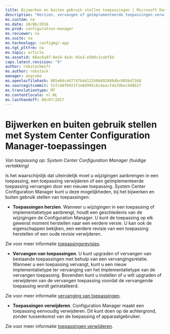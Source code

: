 ```yaml
---
title: Bijwerken en buiten gebruik stellen toepassingen | Microsoft Docs
description: "Herzien, vervangen of geïmplementeerde toepassingen verwijderen met behulp van System Center Configuration Manager."
ms.custom: na
ms.date: 10/06/2016
ms.prod: configuration-manager
ms.reviewer: na
ms.suite: na
ms.technology: configmgr-app
ms.tgt_pltfrm: na
ms.topic: article
ms.assetid: 68ac8a07-8e54-4a3c-91e3-e50dc1cabf5d
caps.latest.revision: "9"
author: robstackmsft
ms.author: robstack
manager: angrobe
ms.openlocfilehash: 805e04c447747b4d12350b692880dbc005bd7168
ms.sourcegitcommit: 51fc48fb023f1e8d995c6c4eacfda7dbec4d0b2f
ms.translationtype: MT
ms.contentlocale: nl-NL
ms.lasthandoff: 08/07/2017
---
```

# <a name="update-and-retire-applications-with-system-center-configuration-manager"></a>Bijwerken en buiten gebruik stellen met System Center Configuration Manager-toepassingen

*Van toepassing op: System Center Configuration Manager (huidige vertakking)*


Is het waarschijnlijk dat uiteindelijk moet u wijzigingen aanbrengen in een toepassing, een toepassing verwijderen of een geïmplementeerde toepassing vervangen door een nieuwe toepassing. System Center Configuration Manager kunt u deze mogelijkheden, bij het bijwerken en buiten gebruik stellen van toepassingen:  

-   **Toepassingen herzien**. Wanneer u wijzigingen in een toepassing of implementatietype aanbrengt, houdt een geschiedenis van de wijzigingen de Configuration Manager. U kunt de toepassing op elk gewenst moment herstellen naar een eerdere versie. U kan ook de eigenschappen bekijken, een eerdere revisie van een toepassing herstellen of een oude revisie verwijderen.  

  Zie voor meer informatie [toepassingsrevisies](revise-and-supersede-applications.md#application-revisions).  

-   **Vervangen van toepassingen**. U kunt upgraden of vervangen van bestaande toepassingen met behulp van een vervangingsrelatie. Wanneer u een toepassing vervangt, kunt u een nieuw implementatietype ter vervanging van het implementatietype van de vervangen toepassing. Bovendien kunt u instellen of u wilt upgraden of verwijderen van de vervangen toepassing voordat de vervangende toepassing wordt geïnstalleerd.  

  Zie voor meer informatie [vervanging van toepassingen](revise-and-supersede-applications.md#application-supersedence).  

-   **Toepassingen verwijderen**. Configuration Manager maakt een toepassing eenvoudig verwijderen. Dit kunt doen op de achtergrond, zonder tussenkomst van de toepassing of apparaatgebruiker.  

  Zie voor meer informatie [toepassingen verwijderen](uninstall-applications.md).  

